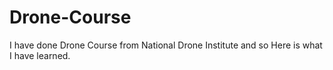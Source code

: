 # Drone-Course
I have done Drone Course from National Drone Institute and so Here is what I have learned.

